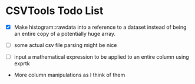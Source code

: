 # CSVTools Todo List

- [x] Make histogram::rawdata into a reference to a dataset instead of being an entire copy of a potentially huge array.

- [ ] some actual csv file parsing might be nice

- [ ] input a mathematical expression to be applied to an entire column using exprtk

- More column manipulations as I think of them
